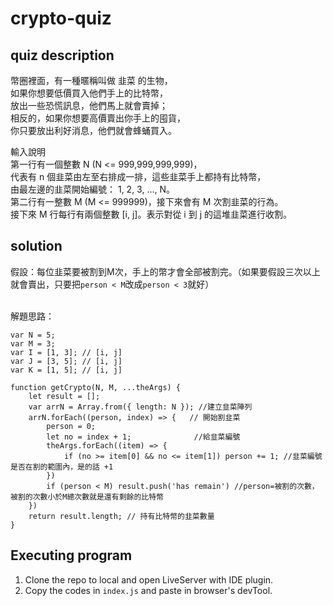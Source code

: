 # crypto-quiz
## quiz description
幣圈裡面，有一種暱稱叫做 韭菜 的生物，<br/>
如果你想要低價買入他們手上的比特幣，<br/>
放出一些恐慌訊息，他們馬上就會賣掉；<br/>
相反的，如果你想要高價賣出你手上的囤貨，<br/>
你只要放出利好消息，他們就會蜂蛹買入。

輸入說明<br/>第一行有一個整數 N (N <= 999,999,999,999)，<br/>
代表有 n 個韭菜由左至右排成一排，這些韭菜手上都持有比特幣，<br/>
由最左邊的韭菜開始編號： 1, 2, 3, ..., N。<br/>
第二行有一整數 M (M <= 999999)，接下來會有 M 次割韭菜的行為。<br/>
接下來 M 行每行有兩個整數 [i, j]。表示對從 i 到 j 的這堆韭菜進行收割。

## solution
假設：每位韭菜要被割到M次，手上的幣才會全部被割完。（如果要假設三次以上就會賣出，只要把```person < M```改成```person < 3```就好）

<br/>
解題思路：
<br/>

```
var N = 5;
var M = 3;
var I = [1, 3]; // [i, j]
var J = [3, 5]; // [i, j]
var K = [1, 5]; // [i, j]

function getCrypto(N, M, ...theArgs) {
    let result = [];
    var arrN = Array.from({ length: N }); //建立韭菜陣列
    arrN.forEach((person, index) => {   // 開始割韭菜
        person = 0;
        let no = index + 1;              //給韭菜編號
        theArgs.forEach((item) => {
            if (no >= item[0] && no <= item[1]) person += 1; //韭菜編號是否在割的範圍內，是的話 +1
        })
        if (person < M) result.push('has remain') //person=被割的次數，被割的次數小於M總次數就是還有剩餘的比特幣
    })
    return result.length; // 持有比特幣的韭菜數量
}
```
## Executing program
1. Clone the repo to local and open LiveServer with IDE plugin.
2. Copy the codes in `index.js` and paste in browser's devTool.
